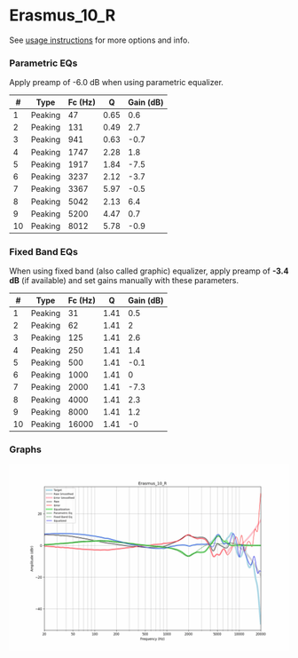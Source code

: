 # Erasmus_10_R
See [usage instructions](https://github.com/jaakkopasanen/AutoEq#usage) for more options and info.

### Parametric EQs
Apply preamp of -6.0 dB when using parametric equalizer.

|   # | Type    |   Fc (Hz) |    Q |   Gain (dB) |
|-----|---------|-----------|------|-------------|
|   1 | Peaking |        47 | 0.65 |         0.6 |
|   2 | Peaking |       131 | 0.49 |         2.7 |
|   3 | Peaking |       941 | 0.63 |        -0.7 |
|   4 | Peaking |      1747 | 2.28 |         1.8 |
|   5 | Peaking |      1917 | 1.84 |        -7.5 |
|   6 | Peaking |      3237 | 2.12 |        -3.7 |
|   7 | Peaking |      3367 | 5.97 |        -0.5 |
|   8 | Peaking |      5042 | 2.13 |         6.4 |
|   9 | Peaking |      5200 | 4.47 |         0.7 |
|  10 | Peaking |      8012 | 5.78 |        -0.9 |

### Fixed Band EQs
When using fixed band (also called graphic) equalizer, apply preamp of **-3.4 dB** (if available) and set gains manually with these parameters.

|   # | Type    |   Fc (Hz) |    Q |   Gain (dB) |
|-----|---------|-----------|------|-------------|
|   1 | Peaking |        31 | 1.41 |         0.5 |
|   2 | Peaking |        62 | 1.41 |         2   |
|   3 | Peaking |       125 | 1.41 |         2.6 |
|   4 | Peaking |       250 | 1.41 |         1.4 |
|   5 | Peaking |       500 | 1.41 |        -0.1 |
|   6 | Peaking |      1000 | 1.41 |         0   |
|   7 | Peaking |      2000 | 1.41 |        -7.3 |
|   8 | Peaking |      4000 | 1.41 |         2.3 |
|   9 | Peaking |      8000 | 1.41 |         1.2 |
|  10 | Peaking |     16000 | 1.41 |        -0   |

### Graphs
![](./Erasmus_10_R.png)
